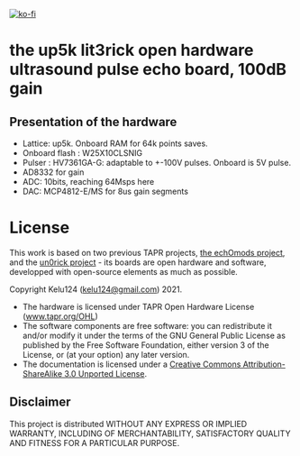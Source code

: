 [![ko-fi](https://www.ko-fi.com/img/githubbutton_sm.svg)](https://ko-fi.com/G2G81MT0G)

# the up5k lit3rick open hardware ultrasound pulse echo board, 100dB gain

## Presentation of the hardware

* Lattice: up5k. Onboard RAM for 64k points saves.
* Onboard flash : W25X10CLSNIG
* Pulser : HV7361GA-G: adaptable to +-100V pulses. Onboard is 5V pulse.
* AD8332 for gain
* ADC: 10bits, reaching 64Msps here
* DAC: MCP4812-E/MS for 8us gain segments

# License

This work is based on two previous TAPR projects, [the echOmods project](https://github.com/kelu124/echomods/), and the [un0rick project](https://github.com/kelu124/un0rick) - its boards are open hardware and software, developped with open-source elements as much as possible.

Copyright Kelu124 (kelu124@gmail.com) 2021.

* The hardware is licensed under TAPR Open Hardware License (www.tapr.org/OHL)
* The software components are free software: you can redistribute it and/or modify it under the terms of the GNU General Public License as published by the Free Software Foundation, either version 3 of the License, or (at your option) any later version.
* The documentation is licensed under a [Creative Commons Attribution-ShareAlike 3.0 Unported License](http://creativecommons.org/licenses/by-sa/3.0/).

## Disclaimer

This project is distributed WITHOUT ANY EXPRESS OR IMPLIED WARRANTY, INCLUDING OF MERCHANTABILITY, SATISFACTORY QUALITY AND FITNESS FOR A PARTICULAR PURPOSE. 


